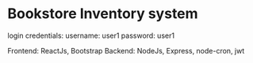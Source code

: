 # Bookstore Inventory system

login credentials: 
  username: user1
  password: user1
  
  
Frontend: ReactJs, Bootstrap
Backend: NodeJs, Express, node-cron, jwt

